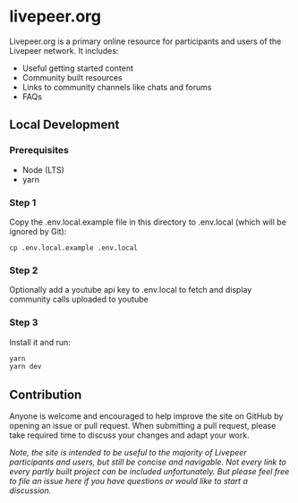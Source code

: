 # livepeer.org

Livepeer.org is a primary online resource for participants and users of the
Livepeer network. It includes:

- Useful getting started content
- Community built resources
- Links to community channels like chats and forums
- FAQs

## Local Development

### Prerequisites

- Node (LTS)
- yarn

### Step 1

Copy the .env.local.example file in this directory to .env.local (which will be
ignored by Git):

`cp .env.local.example .env.local`

### Step 2

Optionally add a youtube api key to .env.local to fetch and display community
calls uploaded to youtube

### Step 3

Install it and run:

```bash
yarn
yarn dev
```

## Contribution

Anyone is welcome and encouraged to help improve the site on GitHub by opening
an issue or pull request. When submitting a pull request, please take required
time to discuss your changes and adapt your work.

_Note, the site is intended to be useful to the majority of Livepeer
participants and users, but still be concise and navigable. Not every link to
every partly built project can be included unfortunately. But please feel free
to file an issue here if you have questions or would like to start a
discussion._
